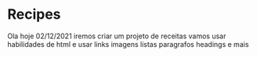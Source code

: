 # Recipes

Ola hoje 02/12/2021 iremos criar um projeto de receitas
vamos usar habilidades de html e usar links imagens listas
paragrafos headings e mais
